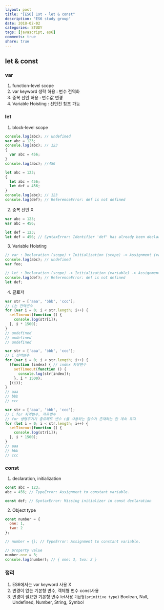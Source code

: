 ```yaml
---
layout: post
title: "[ES6] 1st - let & const"
description: "ES6 study group"
date: 2018-02-02
categories: STUDY
tags: [javascript, es6]
comments: true
share: true
---
```

## let & const
### var
1. function-level scope
2. var keyword 생략 허용 : 변수 전역화
3. 중복 선언 허용 : 변수값 변경
4. Variable Hoisting : 선언전 참조 가능

### let
1. block-level scope
```js
console.log(abc); // undefined
var abc = 123;
console.log(abc); // 123
{
  var abc = 456;
}
console.log(abc); //456
```
```js
let abc = 123;
{
  let abc = 456;
  let def = 456;
}
console.log(abc); // 123
console.log(def); // ReferenceError: def is not defined
```

2. 중복 선언 X
```js
var abc = 123;
var abc = 456;

let def = 123;
let def = 456; // SyntaxError: Identifier 'def' has already been declared
```

3. Variable Hoisting
```js
// var : Declaration (scope) + Initialization (scope) -> Assignment (variable)
console.log(abc); // undefined
var foo;

// let : Declaration (scope) -> Initialization (variable) -> Assignment (variable)
console.log(def); // ReferenceError: def is not defined
let def;
```

4. 클로저
```js
var str = ['aaa', 'bbb', 'ccc'];
// i는 전역변수
for (var i = 0; i < str.length; i++) {
  setTimeout(function () {
    console.log(str[i]);
  }, i * 1500);
}
// undefined
// undefined
// undefined
```
```js
var str = ['aaa', 'bbb', 'ccc'];
// i 전역변수
for (var i = 0; i < str.length; i++) {
  (function (index) { // index 자유변수
    setTimeout(function () {
      console.log(str[index]);
    }, i * 1500);
  }(i));
}
// aaa
// bbb
// ccc
```
```js
var str = ['aaa', 'bbb', 'ccc'];
// i for 지역변수, 자유변수
// for 생명주기가 종료해도 변수 i를 사용하는 함수가 존재하는 한 계속 유지
for (let i = 0; i < str.length; i++) {
  setTimeout(function () {
    console.log(str[i]);
  }, i * 1500);
}
// aaa
// bbb
// ccc
```

### const
1. declaration, initialization
```js
const abc = 123;
abc = 456; // TypeError: Assignment to constant variable.

const def; // SyntaxError: Missing initializer in const declaration
```

2. Object type
```js
const number = {
  one: 1,
  two: 2
};

// number = {}; // TypeError: Assignment to constant variable.

// property value
number.one = 3;
console.log(number); // { one: 3, two: 2 }
```

### 정리
1. ES6에서는 var keyword 사용 X
2. 변경이 없는 기본형 변수, 객체형 변수 const사용
3. 변경이 필요한 기본형 변수 let사용
`기본형(primitive type)` Boolean, Null, Undefined, Number, String, Symbol